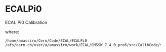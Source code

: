 # ECALPi0
ECAL Pi0 Calibration


where:

    /home/amassiro/Cern/Code/ECAL/ECALPi0
    /afs/cern.ch/user/a/amassiro/work/ECAL/CMSSW_7_4_0_pre6/src/CalibCode/submit

